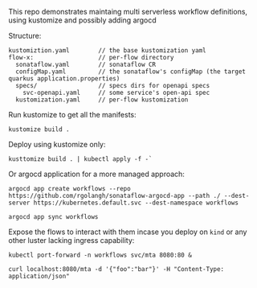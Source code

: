 This repo demonstrates maintaing multi serverless workflow definitions, using kustomize and possibly adding argocd

Structure:
```
kustomiztion.yaml        // the base kustomization yaml
flow-x:                  // per-flow directory
  sonataflow.yaml        // sonataflow CR
  configMap.yaml         // the sonataflow's configMap (the target quarkus application.properties)
  specs/                 // specs dirs for openapi specs
    svc-openapi.yaml     // some service's open-api spec
  kustomization.yaml     // per-flow kustomization
```

Run kustomize to get all the manifests:
```
kustomize build .
```

Deploy using kustomize only:
```
kusttomize build . | kubectl apply -f -`
```

Or argocd application for a more managed approach:
```
argocd app create workflows --repo https://github.com/rgolangh/sonataflow-argocd-app --path ./ --dest-server https://kubernetes.default.svc --dest-namespace workflows 

argocd app sync workflows 
```

Expose the flows to interact with them incase you deploy on `kind` or any other luster lacking ingress capability:
```
kubectl port-forward -n workflows svc/mta 8080:80 &

curl localhost:8080/mta -d '{"foo":"bar"}' -H "Content-Type: application/json"
```




